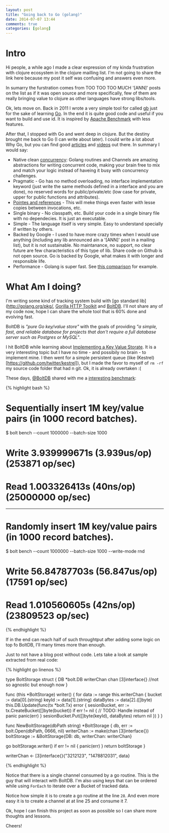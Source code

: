 ```yaml
---
layout: post
title: "Going back to Go (golang)"
date: 2014-07-07 13:44
comments: true
categories: [golang]
---
```


Intro
=====

Hi people, a while ago I made a clear expression of my kinda frustration with clojure ecosystem in the clojure mailling list. I'm not going to share the link here because my post it self was confusing and answers even more. 

In sumarry the furstration comes from TOO TOO TOO MUCH '[ANN]' posts on the list as if it was open source and more specifically, few of them are really bringing value to clojure as other languages have strong libs/tools.

Ok, lets move on. Back in 2011 I wrote a very simple tool for called [gb](https://github.com/paulosuzart/gb) just for the sake of learning [Go](http://golang.org). In the end it is quite good code and useful if you want to build and use id. It is inspired by [Apache Benchmark](http://httpd.apache.org/docs/2.2/programs/ab.html) with less features.

After that, I stopped with Go and went deep in clojure. But the destiny brought me back to Go (I can write about later). I could write a lot about Why Go, but you can find good [articles](http://nathany.com/why-go/) and [videos](http://www.gophercon.com/speakers/) out there. In summary I would say:

   - Native clean [concurrency](http://www.golang-book.com/10/index.htm): Golang routines and Channels are amazing abstractions for writing concurrent code, making your brain free to mix and match your logic instead of haveing it busy with concurrency challenges.
   - Pragmatic - Go has no method overloading, no interface implementation keyword (just write the same methods defined in a interface and you are done), no reserved words for public/private/etc (low case for private, upper for public functions and attributes).
   - [Pointes and references](http://spf13.com/post/go-pointers-vs-references) - This will meke things even faster with lesse copies between invocations, etc.
   - Single binary - No classpath, etc. Build your code in a single binary file with no dependecies. It is just an executable.
   - Simple - The language itself is very simple. Easy to understand specially if written by others.
   - Backed by Google - I used to have more crazy times when I would use anything (including any lib announced ain a '[ANN]' post in a mailing list), but it is not sustainable. No maintanance, no support, no clear future are few characteristics of this type of lib. Share code on Github is not open source. Go is backed by Google, what makes it with longer and responsible life.
   - Performance - Golang is super fast. See [this comparison](http://www.techempower.com/benchmarks/#section=data-r9&hw=peak&test=json&s=2&l=co4&p=3s-0&w=trv3) for example.

What Am I doing?
================

I'm writing some kind of tracking system build with [go standard lib](http://golang.org/pkg/, [Gorilla HTTP Toolkit](http://www.gorillatoolkit.org/) and [BoltDB](https://github.com/boltdb/bolt). I'll not share any of my code now, hope I can share the whole tool that is 60% done and evolving fast.

BoltDB is *"pure Go key/value store"* with the goals of providing *"a simple, fast, and reliable database for projects that don't require a full database server such as Postgres or MySQL"*.

I hit BoltDB while learning about [Implementing a Key Value Storate](http://codecapsule.com/2012/11/07/ikvs-implementing-a-key-value-store-table-of-contents/). It is a very interesting topic but I have no time - and possibily no brain - to implement mine. I then went for a simple persistent queue (like (Kestrel)[https://github.com/twitter/kestrel]), but I made the favor to myself of `rm -rf` my source code folder that had n git. Ok, it is already overtaken :(

These days, [@BoltDB](https://twitter.com/boltdb) shared with me a [interesting benchmark](https://gist.github.com/benbjohnson/91b05a83f6668e3baeab):

{% highlight bash %}
# Sequentially insert 1M key/value pairs (in 1000 record batches).
$ bolt bench --count 1000000 --batch-size 1000
# Write 3.939999671s  (3.939us/op)  (253871 op/sec)
# Read  1.003326413s  (40ns/op) (25000000 op/sec)
 
---------
 
# Randomly insert 1M key/value pairs (in 1000 record batches).
$ bolt bench --count 1000000 --batch-size 1000 --write-mode rnd
# Write 56.84787703s  (56.847us/op) (17591 op/sec)
# Read  1.010560605s  (42ns/op) (23809523 op/sec)

{% endhighlight %}

If in the end can reach half of such throughtput after adding some logic on top fo BoltDB, I'll many times more than enough.

Just to not have a blog post without code. Lets take a look at sample extracted from real code:


{% highlight go linenos %}

type BoltStorage struct {
  DB         *bolt.DB
  writerChan chan [3]interface{} //not so agnostic but enough now
}

func (this *BoltStorage) writer() {
  for data := range this.writerChan {
    bucket := data[0].(string)
    keyId := data[1].(string)
    dataBytes := data[2].([]byte)
    this.DB.Update(func(tx *bolt.Tx) error {
      sesionBucket, err := tx.CreateBucket([]byte(bucket))
      if err != nil {
        // TODO: Handle instead of panic
        panic(err)
      }
      sesionBucket.Put([]byte(keyId), dataBytes)
      return nil
    })
  }
}

func NewBoltStorage(dbPath string) *BoltStorage {
  db, err := bolt.Open(dbPath, 0666, nil)
  writerChan := make(chan [3]interface{})
  boltStorage := &BoltStorage{DB: db, writerChan: writerChan}

  go boltStorage.writer()
  if err != nil {
    panic(err)
  }
  return boltStorage
}

writerChan <- [3]interface{}{"3212123", "1478812031", data}

{% endhighlight %}


Notice that there is a single channel consumed by a go routine. This is the guy that will interact with BoltDB. I'm also using keys that can be ordered while using `ForEach` to iterate over a Bucket of tracked data.

Notice how simple it is to create a go routine at the line `28`. And even more easy it is to create a channel at at line 25 and consume it 7.

Ok, hope I can finish this project as soon as possible so I can share more thoughts and lessons.

Cheers!	



